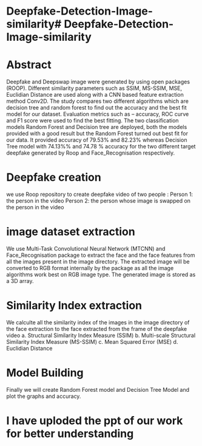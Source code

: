 # Deepfake-Detection-Image-similarity# Deepfake-Detection-Image-similarity

# Abstract
Deepfake and Deepswap image were generated by using open packages (ROOP). Different similarity parameters such as SSIM, MS-SSIM, MSE, Euclidian Distance are used along with a CNN based feature extraction method Conv2D. The study compares two different algorithms which are decision tree and random forest to find out the accuracy and the best fit model for our dataset. Evaluation metrics such as – accuracy, ROC curve and F1 score were used to find the best fitting. The two classification models Random Forest and Decision tree are deployed, both the models provided with a good result but the Random Forest turned out best fit for our data. It provided accuracy of 79.53% and 82.23% whereas Decision Tree model with 74.13%% and 74.78 % accuracy for the two different target deepfake generated by Roop and Face_Recognisation respectively.

# Deepfake creation
we use Roop repository to create deepfake video of two people :
Person 1: the person in the video
Person 2: the person whose image is swapped on the person in the video


# image dataset extraction
We use Multi-Task Convolutional Neural Network (MTCNN) and Face_Recognisation package to extract the face and the face features from all the images present in the image directory. The extracted image will be converted to RGB format internally by the package as all the image algorithms work best on RGB image type. The generated image is stored as a 3D array.

# Similarity Index extraction

We calculte all the similarity index of the images in the image directory of the face extraction to the face extracted from the frame of the deepfake video 
a.	Structural Similarity Index Measure (SSIM) 
b.	Multi-scale Structural Similarity Index Measure (MS-SSIM) 
c.	Mean Squared Error (MSE) 
d.	Euclidian Distance 

# Model Building 

Finally we will create Random Forest model and  Decision Tree Model and plot the graphs and accuracy.


# I have uploded the ppt of our work for better understanding
